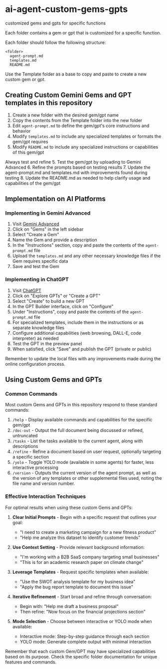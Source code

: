 # ai-agent-custom-gems-gpts
customized gems and gpts for specific functions

Each folder contains a gem or gpt that is customized for a specific function.

Each folder should follow the following structure:

```
<folder>
  agent-prompt.md
  templates.md
  README.md
```

Use the Template folder as a base to copy and paste to create a new custom gem or gpt.

## Creating Custom Gemini Gems and GPT templates in this repository

1. Create a new folder with the desired gem/gpt name
2. Copy the contents from the Template folder into the new folder
3. Edit `agent-prompt.md` to define the gem/gpt's core instructions and behavior
4. Modify `templates.md` to include any specialized templates or formats the gem/gpt requires
5. Modify `README.md` to include any specialized instructions or capabilities of this gem/gpt

Always test and refine
5. Test the gem/gpt by uploading to Gemini Advanced
6. Refine the prompts based on testing results
7. Update the agent-prompt.md and templates.md with improvements found during testing
8. Update the README.md as needed to help clarify usage and capabilities of the gem/gpt


## Implementation on AI Platforms

### Implementing in Gemini Advanced

1. Visit [Gemini Advanced](https://gemini.google.com/advanced)
2. Click on "Gems" in the left sidebar
3. Select "Create a Gem"
4. Name the Gem and provide a description
5. In the "Instructions" section, copy and paste the contents of the `agent-prompt.md` file
6. Upload the `templates.md` and any other necessary knowledge files if the Gem requires specific data
7. Save and test the Gem

### Implementing in ChatGPT

1. Visit [ChatGPT](https://chat.openai.com/)
2. Click on "Explore GPTs" or "Create a GPT"
3. Select "Create" to build a new GPT
4. In the GPT Builder interface, click on "Configure"
5. Under "Instructions", copy and paste the contents of the `agent-prompt.md` file
6. For specialized templates, include them in the instructions or as separate knowledge files
7. Configure additional capabilities (web browsing, DALL-E, code interpreter) as needed
8. Test the GPT in the preview panel
9. When satisfied, click "Save" and publish the GPT (private or public)

Remember to update the local files with any improvements made during the online configuration process.

## Using Custom Gems and GPTs

### Common Commands

Most custom Gems and GPTs in this repository respond to these standard commands:

1. `/help` - Display available commands and capabilities for the specific gem/gpt
2. `/doc-out` - Output the full document being discussed or refined, untruncated
3. `/tasks` - List the tasks available to the current agent, along with descriptions
4. `/refine` - Refine a document based on user request, optionally targeting a specific section
5. `/yolo` - Toggle YOLO mode (available in some agents) for faster, less interactive processing
6. `/version` - Outputs the current version of the agent prompt, as well as the version of any templates or other supplemental files used, noting the file name and version number.

### Effective Interaction Techniques

For optimal results when using these custom Gems and GPTs:

1. **Clear Initial Prompts** - Begin with a specific request that outlines your goal:
   - "I need to create a marketing campaign for a new fitness product"
   - "Help me analyze this dataset to identify customer trends"

2. **Use Context Setting** - Provide relevant background information:
   - "I'm working with a B2B SaaS company targeting small businesses"
   - "This is for an academic research paper on climate change"

3. **Leverage Templates** - Request specific templates when available:
   - "Use the SWOT analysis template for my business idea"
   - "Apply the bug report template to document this issue"

4. **Iterative Refinement** - Start broad and refine through conversation:
   - Begin with: "Help me draft a business proposal"
   - Then refine: "Now focus on the financial projections section"

5. **Mode Selection** - Choose between interactive or YOLO mode when available:
   - Interactive mode: Step-by-step guidance through each section
   - YOLO mode: Generate complete output with minimal interaction

Remember that each custom Gem/GPT may have specialized capabilities based on its purpose. Check the specific folder documentation for unique features and commands.
